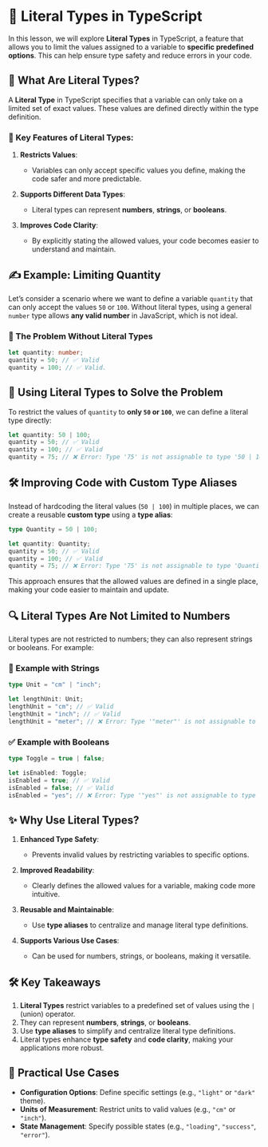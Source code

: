 # 🎯 **Literal Types in TypeScript**

In this lesson, we will explore **Literal Types** in TypeScript, a feature that allows you to limit the values assigned to a variable to **specific predefined options**. This can help ensure type safety and reduce errors in your code.


## 🧐 **What Are Literal Types?**

A **Literal Type** in TypeScript specifies that a variable can only take on a limited set of exact values. These values are defined directly within the type definition.

### 🌟 Key Features of Literal Types:

1. **Restricts Values**:  
   - Variables can only accept specific values you define, making the code safer and more predictable.

2. **Supports Different Data Types**:  
   - Literal types can represent **numbers**, **strings**, or **booleans**.

3. **Improves Code Clarity**:  
   - By explicitly stating the allowed values, your code becomes easier to understand and maintain.


## ✍️ **Example: Limiting Quantity**

Let’s consider a scenario where we want to define a variable `quantity` that can only accept the values `50` or `100`. Without literal types, using a general `number` type allows **any valid number** in JavaScript, which is not ideal.

### 🚧 The Problem Without Literal Types

```typescript
let quantity: number;
quantity = 50; // ✅ Valid
quantity = 100; // ✅ Valid.
```


## 🔧 **Using Literal Types to Solve the Problem**

To restrict the values of `quantity` to **only `50` or `100`**, we can define a literal type directly:

```typescript
let quantity: 50 | 100;
quantity = 50; // ✅ Valid
quantity = 100; // ✅ Valid
quantity = 75; // ❌ Error: Type '75' is not assignable to type '50 | 100'.
```


## 🛠 **Improving Code with Custom Type Aliases**

Instead of hardcoding the literal values (`50 | 100`) in multiple places, we can create a reusable **custom type** using a **type alias**:

```typescript
type Quantity = 50 | 100;

let quantity: Quantity;
quantity = 50; // ✅ Valid
quantity = 100; // ✅ Valid
quantity = 75; // ❌ Error: Type '75' is not assignable to type 'Quantity'.
```

This approach ensures that the allowed values are defined in a single place, making your code easier to maintain and update.


## 🔍 **Literal Types Are Not Limited to Numbers**

Literal types are not restricted to numbers; they can also represent strings or booleans. For example:

### 🎨 Example with Strings

```typescript
type Unit = "cm" | "inch";

let lengthUnit: Unit;
lengthUnit = "cm"; // ✅ Valid
lengthUnit = "inch"; // ✅ Valid
lengthUnit = "meter"; // ❌ Error: Type '"meter"' is not assignable to type 'Unit'.
```

### ✅ Example with Booleans

```typescript
type Toggle = true | false;

let isEnabled: Toggle;
isEnabled = true; // ✅ Valid
isEnabled = false; // ✅ Valid
isEnabled = "yes"; // ❌ Error: Type '"yes"' is not assignable to type 'Toggle'.
```


## ✨ **Why Use Literal Types?**

1. **Enhanced Type Safety**:  
   - Prevents invalid values by restricting variables to specific options.  

2. **Improved Readability**:  
   - Clearly defines the allowed values for a variable, making code more intuitive.

3. **Reusable and Maintainable**:  
   - Use **type aliases** to centralize and manage literal type definitions.  

4. **Supports Various Use Cases**:  
   - Can be used for numbers, strings, or booleans, making it versatile.


## 🛠 **Key Takeaways**

1. **Literal Types** restrict variables to a predefined set of values using the `|` (union) operator.  
2. They can represent **numbers**, **strings**, or **booleans**.  
3. Use **type aliases** to simplify and centralize literal type definitions.  
4. Literal types enhance **type safety** and **code clarity**, making your applications more robust.


## 🎯 **Practical Use Cases**

- **Configuration Options**: Define specific settings (e.g., `"light"` or `"dark"` theme).  
- **Units of Measurement**: Restrict units to valid values (e.g., `"cm"` or `"inch"`).  
- **State Management**: Specify possible states (e.g., `"loading"`, `"success"`, `"error"`).  

